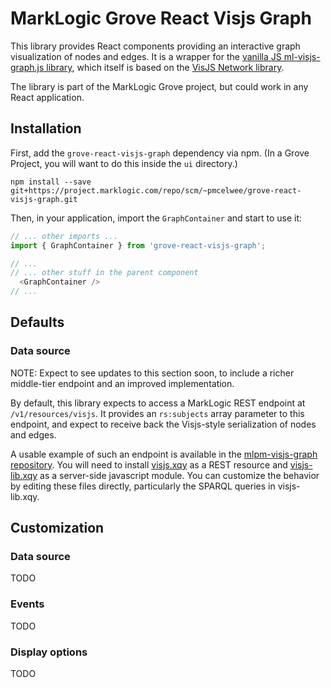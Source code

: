 # MarkLogic Grove React Visjs Graph

This library provides React components providing an interactive graph
visualization of nodes and edges. It is a wrapper for the [vanilla JS
ml-visjs-graph.js library](https://github.com/grtjn/ml-visjs-graph.js), which
itself is based on the [VisJS Network library](http://visjs.org/docs/network/).

The library is part of the MarkLogic Grove project, but could work in any React application.

## Installation

First, add the `grove-react-visjs-graph` dependency via npm. (In a Grove Project, you will want to do this inside the `ui` directory.)

    npm install --save git+https://project.marklogic.com/repo/scm/~pmcelwee/grove-react-visjs-graph.git

Then, in your application, import the `GraphContainer` and start to use it:

```javascript
// ... other imports ...
import { GraphContainer } from 'grove-react-visjs-graph';

// ...
// ... other stuff in the parent component
  <GraphContainer />
// ...
```

## Defaults

### Data source

NOTE: Expect to see updates to this section soon, to include a richer middle-tier endpoint and an improved implementation.

By default, this library expects to access a MarkLogic REST endpoint at `/v1/resources/visjs`. It provides an `rs:subjects` array parameter to this endpoint, and expect to receive back the Visjs-style serialization of nodes and edges.

A usable example of such an endpoint is available in the [mlpm-visjs-graph repository](https://github.com/patrickmcelwee/mlpm-visjs-graph). You will need to install [visjs.xqy](https://github.com/patrickmcelwee/mlpm-visjs-graph/blob/master/visjs.xqy) as a REST resource and [visjs-lib.xqy](https://github.com/patrickmcelwee/mlpm-visjs-graph/blob/master/visjs-lib.xqy) as a server-side javascript module. You can customize the behavior by editing these files directly, particularly the SPARQL queries in visjs-lib.xqy.

## Customization

### Data source

TODO

### Events

TODO

### Display options

TODO
